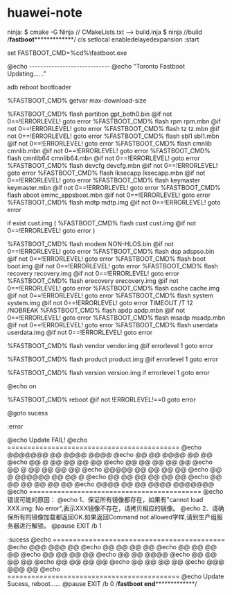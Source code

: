 # huawei-note
ninja:
$ cmake -G Ninja // CMakeLists.txt --> build.inja
$ ninja  //build 
/**********************fastboot***********************************/
cls
setlocal enabledelayedexpansion
:start

set FASTBOOT_CMD=%cd%\fastboot.exe

@echo -----------------------------
@echo "Toronto Fastboot Updating......"

adb reboot bootloader

%FASTBOOT_CMD% getvar max-download-size 

%FASTBOOT_CMD%  flash partition          gpt_both0.bin
	@if not 0==!ERRORLEVEL! goto error
%FASTBOOT_CMD%  flash rpm                 rpm.mbn
	@if not 0==!ERRORLEVEL! goto error
%FASTBOOT_CMD%  flash tz                  tz.mbn
	@if not 0==!ERRORLEVEL! goto error
%FASTBOOT_CMD%  flash sbl1                sbl1.mbn
	@if not 0==!ERRORLEVEL! goto error
%FASTBOOT_CMD%  flash cmnlib              cmnlib.mbn
	@if not 0==!ERRORLEVEL! goto error
%FASTBOOT_CMD%  flash cmnlib64            cmnlib64.mbn
	@if not 0==!ERRORLEVEL! goto error
%FASTBOOT_CMD%  flash devcfg              devcfg.mbn
	@if not 0==!ERRORLEVEL! goto error
%FASTBOOT_CMD%  flash lksecapp            lksecapp.mbn
	@if not 0==!ERRORLEVEL! goto error
%FASTBOOT_CMD%  flash keymaster           keymaster.mbn
	@if not 0==!ERRORLEVEL! goto error
%FASTBOOT_CMD%  flash aboot               emmc_appsboot.mbn
	@if not 0==!ERRORLEVEL! goto error
%FASTBOOT_CMD%  flash mdtp                mdtp.img
	@if not 0==!ERRORLEVEL! goto error

if exist cust.img (
	%FASTBOOT_CMD%  flash cust               cust.img
		@if not 0==!ERRORLEVEL! goto error
)

%FASTBOOT_CMD%  flash modem               NON-HLOS.bin
	@if not 0==!ERRORLEVEL! goto error
%FASTBOOT_CMD%  flash dsp                 adspso.bin
	@if not 0==!ERRORLEVEL! goto error
%FASTBOOT_CMD%  flash boot                 boot.img
	@if not 0==!ERRORLEVEL! goto error
%FASTBOOT_CMD%  flash recovery             recovery.img
	@if not 0==!ERRORLEVEL! goto error
%FASTBOOT_CMD%  flash erecovery             erecovery.img
	@if not 0==!ERRORLEVEL! goto error
%FASTBOOT_CMD%  flash cache                cache.img
	@if not 0==!ERRORLEVEL! goto error
%FASTBOOT_CMD%  flash system               system.img
	@if not 0==!ERRORLEVEL! goto error
TIMEOUT /T 12 /NOBREAK
%FASTBOOT_CMD%  flash apdp               	apdp.mbn
	@if not 0==!ERRORLEVEL! goto error
%FASTBOOT_CMD%  flash msadp               msadp.mbn
	@if not 0==!ERRORLEVEL! goto error
%FASTBOOT_CMD%  flash userdata           userdata.img
	@if not 0==!ERRORLEVEL! goto error

%FASTBOOT_CMD%  flash vendor             vendor.img
@if errorlevel 1 goto error

%FASTBOOT_CMD%  flash product            product.img
@if errorlevel 1 goto error

%FASTBOOT_CMD% flash version          version.img
if errorlevel 1 goto error

@echo on

%FASTBOOT_CMD% reboot
@if not !ERRORLEVEL!==0 goto error

@goto sucess

:error

@echo Update FAIL!
@echo ===========================================
@echo       @@@@@@@   @@     @@@@   @@@@
@echo        @@  @@  @@@@     @@     @@
@echo        @@   @ @@  @@    @@     @@
@echo        @@     @@  @@    @@     @@
@echo        @@  @  @@  @@    @@     @@
@echo        @@@@@  @@  @@    @@     @@
@echo        @@  @  @@@@@@    @@     @@   @
@echo        @@     @@  @@    @@     @@  @@
@echo        @@     @@  @@    @@     @@  @@
@echo       @@@@    @@  @@   @@@@   @@@@@@@
@echo ===========================================
@echo 错误可能的原因：
@echo    1、保证所有镜像都存在，如果有"cannot load XXX.img: No error",表示XXX镜像不存在，请拷贝相应的镜像。
@echo    2、请确保所有的镜像加载都返回OK.如果返回Command not allowed字样,请到生产组服务器进行解锁。
@pause
EXIT /b  1

:sucess
@echo ===========================================
@echo                 @@@   @@@  @@
@echo                @@ @@   @@  @@
@echo               @@   @@  @@ @@
@echo               @@   @@  @@ @@
@echo               @@   @@  @@@@
@echo               @@   @@  @@ @@
@echo               @@   @@  @@ @@
@echo                @@ @@   @@  @@
@echo                 @@@   @@@  @@
@echo ===========================================
@echo Update Sucess, reboot......
@pause
EXIT /b  0
/**********************fastboot end***********************************/

